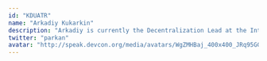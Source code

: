 ```yaml
---
id: "KDUATR"
name: "Arkadiy Kukarkin"
description: "Arkadiy is currently the Decentralization Lead at the Internet Archive. Previously he was an IPFS integrations/grants coordinator at Protocol Labs, CTO at Mediachain, and worked on supporting independent music (Hype Machine, Ampled) and cartography (Foursquare)"
twitter: "parkan"
avatar: "http://speak.devcon.org/media/avatars/WgZMHBaj_400x400_JRq95GG.jpg"
---
```

